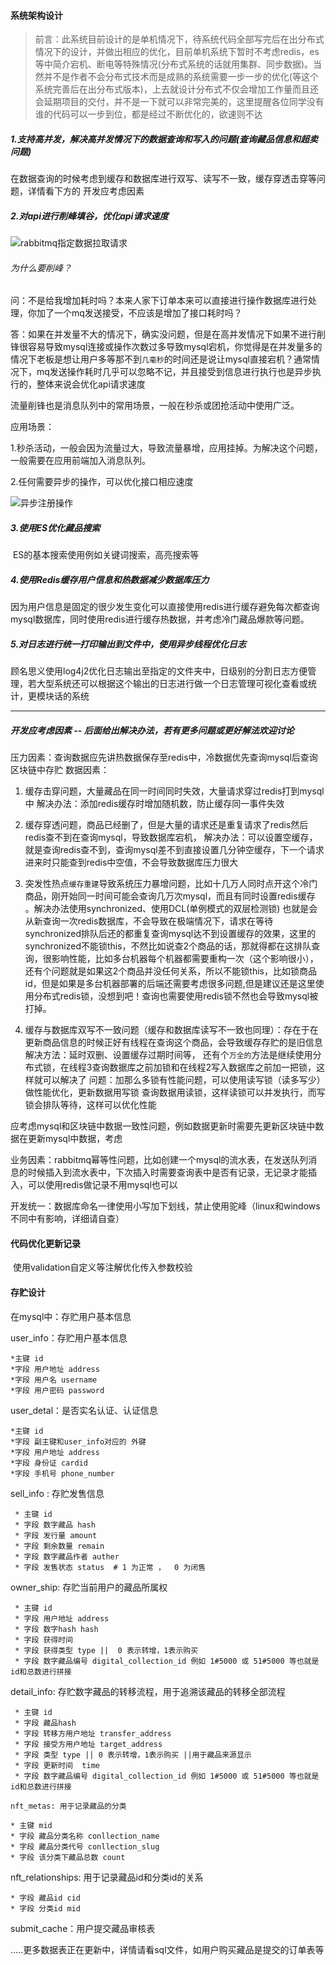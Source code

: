 #### 系统架构设计

> 前言：此系统目前设计的是单机情况下，待系统代码全部写完后在出分布式情况下的设计，并做出相应的优化，目前单机系统下暂时不考虑redis，es等中简介宕机、断电等特殊情况(分布式系统的话就用集群、同步数据)。当然并不是作者不会分布式技术而是成熟的系统需要一步一步的优化(等这个系统完善后在出分布式版本)，上去就设计分布式不仅会增加工作量而且还会延期项目的交付，并不是一下就可以非常完美的，这里提醒各位同学没有谁的代码可以一步到位，都是经过不断优化的，欲速则不达

##### 1.支持高并发，解决高并发情况下的数据查询和写入的问题(查询藏品信息和超卖问题)

在数据查询的时候考虑到缓存和数据库进行双写、读写不一致，缓存穿透击穿等问题，详情看下方的 开发应考虑因素

##### 2.对api进行削峰填谷，优化api请求速度

![rabbitmq指定数据拉取请求](%E7%B3%BB%E7%BB%9F%E6%9E%B6%E6%9E%84%E4%BB%A3%E7%A0%81%E8%AE%BE%E8%AE%A1.assets/rabbitmq%E6%8C%87%E5%AE%9A%E6%95%B0%E6%8D%AE%E6%8B%89%E5%8F%96%E8%AF%B7%E6%B1%82.png)

###### 为什么要削峰？

问：不是给我增加耗时吗？本来人家下订单本来可以直接进行操作数据库进行处理，你加了一个mq发送接受，不应该是增加了接口耗时吗？

答：如果在并发量不大的情况下，确实没问题，但是在高并发情况下如果不进行削锋很容易导致mysql连接或操作次数过多导致mysql宕机，你觉得是在并发量多的情况下老板是想让用户多等那不到`几毫秒`的时间还是说让mysql直接宕机？通常情况下，mq发送操作耗时几乎可以忽略不记，并且接受到信息进行执行也是异步执行的，整体来说会优化api请求速度

流量削锋也是消息队列中的常用场景，一般在秒杀或团抢活动中使用广泛。

应用场景：

1.秒杀活动，一般会因为流量过大，导致流量暴增，应用挂掉。为解决这个问题，一般需要在应用前端加入消息队列。	

2.任何需要异步的操作，可以优化接口相应速度

![异步注册操作](%E7%B3%BB%E7%BB%9F%E6%9E%B6%E6%9E%84%E4%BB%A3%E7%A0%81%E8%AE%BE%E8%AE%A1.assets/%E5%BC%82%E6%AD%A5%E6%B3%A8%E5%86%8C%E6%93%8D%E4%BD%9C.png)

##### 3.使用ES优化藏品搜索

​	ES的基本搜索使用例如关键词搜索，高亮搜索等

##### 4.使用Redis缓存用户信息和热数据减少数据库压力

​	因为用户信息是固定的很少发生变化可以直接使用redis进行缓存避免每次都查询mysql数据库，同时使用redis进行缓存热数据，并考虑冷门藏品爆款等问题。

##### 5.对日志进行统一打印输出到文件中，使用异步线程优化日志

​	顾名思义使用log4j2优化日志输出至指定的文件夹中，日级别的分割日志方便管理，若大型系统还可以根据这个输出的日志进行做一个日志管理可视化查看或统计，更模块话的系统

---

##### 开发应考虑因素 -- 后面给出解决办法，若有更多问题或更好解法欢迎讨论

压力因素：查询数据应先讲热数据保存至redis中，冷数据优先查询mysql后查询区块链中存贮
数据因素：

  1. 缓存击穿问题，大量藏品在同一时间同时失效，大量请求穿过redis打到mysql中
     解决办法：添加redis缓存时增加随机数，防止缓存同一事件失效

  2. 缓存穿透问题，商品已经删了，但是大量的请求还是重复请求了redis然后redis查不到在查询mysql，导致数据库宕机，
     解决办法：可以设置空缓存，就是查询redis查不到，查询mysql差不到直接设置几分钟空缓存，下一个请求进来时只能查到redis中空值，不会导致数据库压力很大

  3. 突发性热点`缓存重建`导致系统压力暴增问题，比如十几万人同时点开这个冷门商品，刚开始同一时间可能会查询几万次mysql，而且有同时设置redis缓存 。解决办法使用synchronized、使用DCL(单例模式的双层检测锁) 也就是会从新查询一次redis数据库，不会导致在极端情况下，请求在等待synchronized排队后还的都重复查询mysql达不到设置缓存的效果，这里的synchronized不能锁this，不然比如说查2个商品的话，那就得都在这排队查询，很影响性能，比如多台机器每个机器都需要重构一次（这个影响很小），还有个问题就是如果这2个商品并没任何关系，所以不能锁this，比如锁商品id，但是如果是多台机器部署的后端还需要考虑很多问题,但是建议还是这里使用分布式redis锁，没想到吧！查询也需要使用redis锁不然也会导致mysql被打掉。

  4. 缓存与数据库双写不一致问题（缓存和数据库读写不一致也同理）：存在于在更新商品信息的时候正好有线程在查询这个商品，会导致缓存存贮的是旧信息
     解决方法：延时双删、设置缓存过期时间等，
     还有个`万全的`方法是继续使用分布式锁，在线程3查询数据库之前加锁和在线程2写入数据库之前加一把锁，这样就可以解决了
     问题：加那么多锁有性能问题，可以使用读写锁（读多写少）做性能优化，更新数据用写锁
     查询数据用读锁，这样读锁可以并发执行，而写锁会排队等待，这样可以优化性能
     	

应考虑mysql和区块链中数据一致性问题，例如数据更新时需要先更新区块链中数据在更新mysql中数据，考虑

业务因素：rabbitmq幂等性问题，比如创建一个mysql的流水表，在发送队列消息的时候插入到流水表中，下次插入时需要查询表中是否有记录，无记录才能插入，可以使用redis做记录不用mysql也可以

开发统一：数据库命名一律使用小写加下划线，禁止使用驼峰（linux和windows不同中有影响，详细请自查）

#### 代码优化更新记录

​	使用validation自定义等注解优化传入参数校验

#### 存贮设计

在mysql中：存贮用户基本信息

user_info：存贮用户基本信息 

```
*主键 id
*字段 用户地址 address
*字段 用户名 username
*字段 用户密码 password
```

user_detal：是否实名认证、认证信息

```
*主键 id
*字段 副主键和user_info对应的 外键
*字段 用户地址 address
*字段 身份证 cardid
*字段 手机号 phone_number
```

sell_info : 存贮发售信息

```
 * 主键 id
 * 字段 数字藏品 hash
 * 字段 发行量 amount
 * 字段 剩余数量 remain
 * 字段 数字藏品作者 auther
 * 字段 发售状态 status  # 1 为正常 ，  0 为闭售
```

owner_ship: 存贮当前用户的藏品所属权

```
 * 主键 id
 * 字段 用户地址 address
 * 字段 数字hash hash
 * 字段 获得时间
 * 字段 获得类型 type ||  0 表示转增，1表示购买
 * 字段 数字藏品编号 digital_collection_id 例如 1#5000 或 51#5000 等也就是id和总数进行拼接
```

detail_info: 存贮数字藏品的转移流程，用于追溯该藏品的转移全部流程

```
 * 主键 id
 * 字段 藏品hash
 * 字段 转移方用户地址 transfer_address
 * 字段 接受方用户地址 target_address
 * 字段 类型 type || 0 表示转增，1表示购买 ||用于藏品来源显示
 * 字段 更新时间  time
 * 字段 数字藏品编号 digital_collection_id 例如 1#5000 或 51#5000 等也就是id和总数进行拼接
```

 	nft_metas: 用于记录藏品的分类

```
* 主键 mid
* 字段 藏品分类名称 conllection_name
* 字段 藏品分类代号 conllection_slug
* 字段 该分类下藏品总数 count
```

nft_relationships: 用于记录藏品id和分类id的关系

```
* 字段 藏品id cid
* 字段 分类id mid
```

submit_cache：用户提交藏品审核表

.....更多数据表正在更新中，详情请看sql文件，如用户购买藏品是提交的订单表等